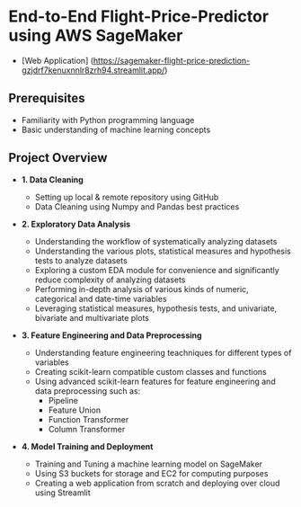 # End-to-End Flight-Price-Predictor using AWS SageMaker


- [Web Application] (https://sagemaker-flight-price-prediction-gzjdrf7kenuxnnlr8zrh94.streamlit.app/)

## Prerequisites

- Familiarity with Python programming language
- Basic understanding of machine learning concepts

## Project Overview


- **1. Data Cleaning**
  - Setting up local & remote repository using GitHub
  - Data Cleaning using Numpy and Pandas best practices

- **2. Exploratory Data Analysis**
  - Understanding the workflow of systematically analyzing datasets
  - Understanding the various plots, statistical measures and hypothesis tests to analyze datasets
  - Exploring a custom EDA module for convenience and significantly reduce complexity of analyzing datasets
  - Performing in-depth analysis of various kinds of numeric, categorical and date-time variables
  - Leveraging statistical measures, hypothesis tests, and univariate, bivariate and multivariate plots

- **3. Feature Engineering and Data Preprocessing**
  - Understanding feature engineering teachniques for different types of variables
  - Creating scikit-learn compatible custom classes and functions
  - Using advanced scikit-learn features for feature engineering and data preprocessing such as:
     - Pipeline
     - Feature Union
     - Function Transformer
     - Column Transformer

- **4. Model Training and Deployment**
  - Training and Tuning a machine learning model on SageMaker
  - Using S3 buckets for storage and EC2 for computing purposes
  - Creating a web application from scratch and deploying over cloud using Streamlit

